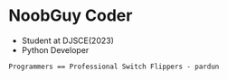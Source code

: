 # NoobGuy Coder
- Student at DJSCE(2023)
- Python Developer

```
Programmers == Professional Switch Flippers - pardun
```
